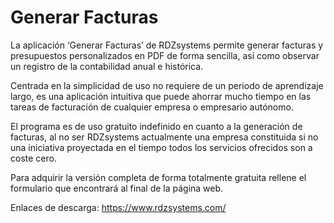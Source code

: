 # Generar Facturas

La aplicación ‘Generar Facturas’ de RDZsystems permite generar facturas y presupuestos personalizados en PDF de forma sencilla, así como observar un registro de la contabilidad anual e histórica.

Centrada en la simplicidad de uso no requiere de un periodo de aprendizaje largo, es una aplicación intuitiva que puede ahorrar mucho tiempo en las tareas de facturación de cualquier empresa o empresario autónomo.

El programa es de uso gratuito indefinido en cuanto a la generación de facturas, al no ser RDZsystems actualmente una empresa constituida si no una iniciativa proyectada en el tiempo todos los servicios ofrecidos son a coste cero.

Para adquirir la versión completa de forma totalmente gratuita rellene el formulario que encontrará al final de la página web.

Enlaces de descarga: https://www.rdzsystems.com/

